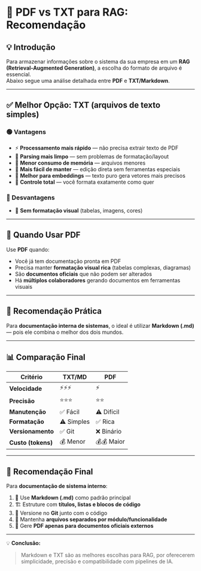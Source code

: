# 📄 PDF vs TXT para RAG: Recomendação

## 💡 Introdução
Para armazenar informações sobre o sistema da sua empresa em um **RAG (Retrieval-Augmented Generation)**, a escolha do formato de arquivo é essencial.  
Abaixo segue uma análise detalhada entre **PDF** e **TXT/Markdown**.

---

## ✅ Melhor Opção: TXT (arquivos de texto simples)

### 🟢 Vantagens

- ⚡ **Processamento mais rápido** — não precisa extrair texto de PDF  
- 🎯 **Parsing mais limpo** — sem problemas de formatação/layout  
- 💾 **Menor consumo de memória** — arquivos menores  
- 🔧 **Mais fácil de manter** — edição direta sem ferramentas especiais  
- 🧠 **Melhor para embeddings** — texto puro gera vetores mais precisos  
- 📝 **Controle total** — você formata exatamente como quer

### 🔴 Desvantagens

- 🎨 **Sem formatação visual** (tabelas, imagens, cores)

---

## 📄 Quando Usar PDF

Use **PDF** quando:

- Você já tem documentação pronta em PDF  
- Precisa manter **formatação visual rica** (tabelas complexas, diagramas)  
- São **documentos oficiais** que não podem ser alterados  
- Há **múltiplos colaboradores** gerando documentos em ferramentas visuais

---

## 🎯 Recomendação Prática

Para **documentação interna de sistemas**, o ideal é utilizar **Markdown (.md)** — pois ele combina o melhor dos dois mundos.

---

## 📊 Comparação Final

| Critério        | TXT/MD | PDF |
|-----------------|--------|-----|
| **Velocidade**  | ⚡⚡⚡   | ⚡   |
| **Precisão**    | ⭐⭐⭐    | ⭐⭐  |
| **Manutenção**  | ✅ Fácil | ⚠️ Difícil |
| **Formatação**  | ⚠️ Simples | ✅ Rica |
| **Versionamento** | ✅ Git | ❌ Binário |
| **Custo (tokens)** | 💰 Menor | 💰💰 Maior |

---

## 🎯 Recomendação Final

Para **documentação de sistema interno**:

1. 🧩 Use **Markdown (.md)** como padrão principal  
2. 🏗️ Estruture com **títulos, listas e blocos de código**  
3. 🔁 Versione no **Git** junto com o código  
4. 📁 Mantenha **arquivos separados por módulo/funcionalidade**  
5. 📄 Gere **PDF apenas para documentos oficiais externos**

---

💡 **Conclusão:**  
> Markdown e TXT são as melhores escolhas para RAG, por oferecerem simplicidade, precisão e compatibilidade com pipelines de IA.
